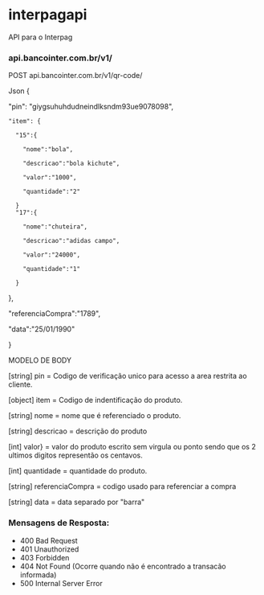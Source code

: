 # interpagapi
API para o Interpag

### api.bancointer.com.br/v1/

POST
api.bancointer.com.br/v1/qr-code/

Json
{
  
  "pin": "giygsuhuhdudneindlksndm93ue9078098",
  
    "item": {
    
      "15":{
      
        "nome":"bola",
        
        "descricao":"bola kichute",
        
        "valor":"1000",
        
        "quantidade":"2"
        
      }
      "17":{
      
        "nome":"chuteira",
        
        "descricao":"adidas campo",
        
        "valor":"24000",
        
        "quantidade":"1"
        
      }

  },
  
  "referenciaCompra":"1789",
  
  "data":"25/01/1990"
 
}

MODELO DE BODY

[string] pin = Codigo de verificação unico para acesso a area restrita ao cliente.

[object] item = Codigo de indentificação do produto.

[string] nome = nome que é referenciado o produto.

[string] descricao = descrição do produto

[int] valor} = valor do produto escrito sem virgula ou ponto sendo que os 2 ultimos digitos representão os centavos.

[int] quantidade = quantidade do produto.

[string] referenciaCompra = codigo usado para referenciar a compra

[string] data = data separado por "barra"



### Mensagens de Resposta:
- 400	Bad Request
- 401	Unauthorized
- 403	Forbidden
- 404	Not Found (Ocorre quando não é encontrado a transacão informada)
- 500	Internal Server Error


